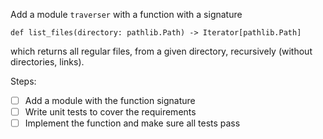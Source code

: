 Add a module `traverser` with a function with a signature 

```def list_files(directory: pathlib.Path) -> Iterator[pathlib.Path]```

which returns all regular files, from a given directory, recursively (without directories, links).

Steps:

* [ ] Add a module with the function signature 
* [ ] Write unit tests to cover the requirements
* [ ] Implement the function and make sure all tests pass
